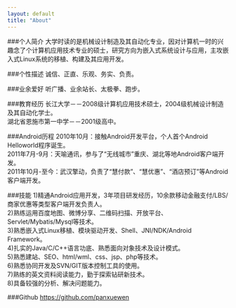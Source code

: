 ```yaml
---
layout: default
title: "About"
---
```

###个人简介
大学时读的是机械设计制造及其自动化专业，因对计算机一时的兴趣念了个计算机应用技术专业的硕士，研究方向为嵌入式系统设计与应用，主攻嵌入式Linux系统的移植、构建及其应用开发。

###个性描述
诚信、正直、乐观、务实、负责。

###业余爱好
听广播、业余站长、太极拳、跑步。

###教育经历
长江大学－－2008级计算机应用技术硕士，2004级机械设计制造及其自动化学士。  
湖北省恩施市第一中学－－2001级高中。

###Android历程
2010年10月：接触Android开发平台，个人首个Android Helloworld程序诞生。  
2011年7月-9月：天喻通讯，参与了“无线城市”重庆、湖北等地Android客户端开发。  
2011年10月-至今：武汉擎动，负责了“慧付款”、“慧优惠”、“酒店预订”等Android客户端开发。

###技能
1)精通Android应用开发，3年项目研发经历，10余款移动金融支付/LBS/商家优惠等类型客户端开发负责人。  
2)熟练运用百度地图、微博分享、二维码扫描、开放平台、Servlet/Mybatis/Mysql等技术。  
3)熟悉嵌入式Linux移植、模块驱动开发、Shell、JNI/NDK/Android Framework。  
4)扎实的Java/C/C++语言功底、熟悉面向对象技术及设计模式。  
5)熟悉建站、SEO、html/wml、css、jsp、php等技术。  
6)熟悉协同开发及SVN/GIT版本控制工具的使用。  
7)熟练的英文资料阅读能力，勤于探索钻研新技术。  
8)具备较强的分析、解决问题能力。

###Github
<https://github.com/panxuewen>

